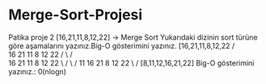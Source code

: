 # Merge-Sort-Projesi
Patika proje 2
[16,21,11,8,12,22] -> Merge Sort
Yukarıdaki dizinin sort türüne göre aşamalarını yazınız.Big-O gösterimini yazınız.
                  [16,21,11,8,12,22
                    /      \
            16 21 11      8 12 22
              /    \         /   \
           16 21    11    8 12    22
               \    /         \   /
            11 16 21         8 12 22
                   \         /
                [8,11,12,16,21,22]
  Big-O gösterimini yazınız.: 0(nlogn)

